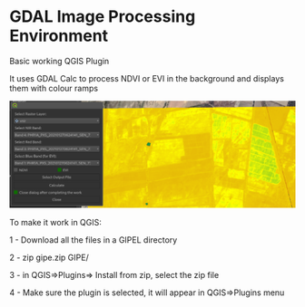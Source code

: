 # GDAL Image Processing Environment
Basic working QGIS Plugin

It uses GDAL Calc to process NDVI or EVI in the background and displays them with colour ramps

![VI processing module](vi.png)


To make it work in QGIS:

1 - Download all the files in a GIPEL directory

2 - zip gipe.zip GIPE/

3 - in QGIS=>Plugins=> Install from zip, select the zip file

4 - Make sure the plugin is selected, it will appear in QGIS=>Plugins menu
